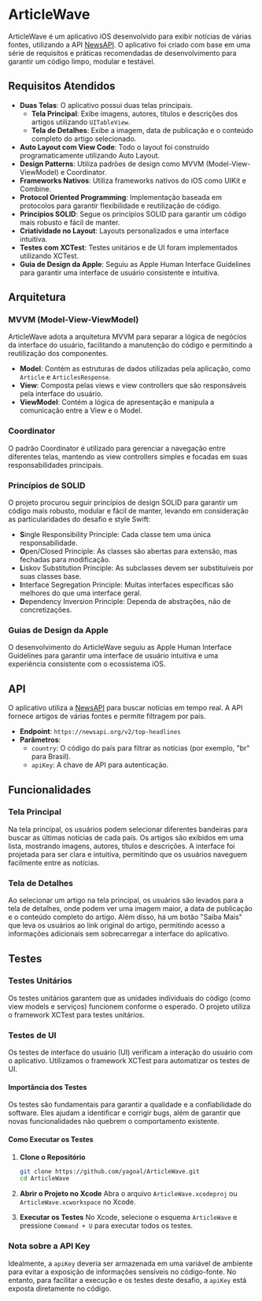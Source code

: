 # ArticleWave

ArticleWave é um aplicativo iOS desenvolvido para exibir notícias de várias fontes, utilizando a API [NewsAPI](https://newsapi.org). O aplicativo foi criado com base em uma série de requisitos e práticas recomendadas de desenvolvimento para garantir um código limpo, modular e testável.

## Requisitos Atendidos

- **Duas Telas**: O aplicativo possui duas telas principais.
  - **Tela Principal**: Exibe imagens, autores, títulos e descrições dos artigos utilizando `UITableView`.
  - **Tela de Detalhes**: Exibe a imagem, data de publicação e o conteúdo completo do artigo selecionado.
- **Auto Layout com View Code**: Todo o layout foi construído programaticamente utilizando Auto Layout.
- **Design Patterns**: Utiliza padrões de design como MVVM (Model-View-ViewModel) e Coordinator.
- **Frameworks Nativos**: Utiliza frameworks nativos do iOS como UIKit e Combine.
- **Protocol Oriented Programming**: Implementação baseada em protocolos para garantir flexibilidade e reutilização de código.
- **Princípios SOLID**: Segue os princípios SOLID para garantir um código mais robusto e fácil de manter.
- **Criatividade no Layout**: Layouts personalizados e uma interface intuitiva.
- **Testes com XCTest**: Testes unitários e de UI foram implementados utilizando XCTest.
- **Guia de Design da Apple**: Seguiu as Apple Human Interface Guidelines para garantir uma interface de usuário consistente e intuitiva.

## Arquitetura

### MVVM (Model-View-ViewModel)
ArticleWave adota a arquitetura MVVM para separar a lógica de negócios da interface do usuário, facilitando a manutenção do código e permitindo a reutilização dos componentes.

- **Model**: Contém as estruturas de dados utilizadas pela aplicação, como `Article` e `ArticlesResponse`.
- **View**: Composta pelas views e view controllers que são responsáveis pela interface do usuário.
- **ViewModel**: Contém a lógica de apresentação e manipula a comunicação entre a View e o Model.

### Coordinator
O padrão Coordinator é utilizado para gerenciar a navegação entre diferentes telas, mantendo as view controllers simples e focadas em suas responsabilidades principais.

### Princípios de SOLID
O projeto procurou seguir princípios de design SOLID para garantir um código mais robusto, modular e fácil de manter, levando em consideração as particularidades do desafio e style Swift:

- **S**ingle Responsibility Principle: Cada classe tem uma única responsabilidade.
- **O**pen/Closed Principle: As classes são abertas para extensão, mas fechadas para modificação.
- **L**iskov Substitution Principle: As subclasses devem ser substituíveis por suas classes base.
- **I**nterface Segregation Principle: Muitas interfaces específicas são melhores do que uma interface geral.
- **D**ependency Inversion Principle: Dependa de abstrações, não de concretizações.

### Guias de Design da Apple
O desenvolvimento do ArticleWave seguiu as Apple Human Interface Guidelines para garantir uma interface de usuário intuitiva e uma experiência consistente com o ecossistema iOS.

## API

O aplicativo utiliza a [NewsAPI](https://newsapi.org) para buscar notícias em tempo real. A API fornece artigos de várias fontes e permite filtragem por país.

- **Endpoint**: `https://newsapi.org/v2/top-headlines`
- **Parâmetros**:
  - `country`: O código do país para filtrar as notícias (por exemplo, "br" para Brasil).
  - `apiKey`: A chave de API para autenticação.

## Funcionalidades

### Tela Principal
Na tela principal, os usuários podem selecionar diferentes bandeiras para buscar as últimas notícias de cada país. Os artigos são exibidos em uma lista, mostrando imagens, autores, títulos e descrições. A interface foi projetada para ser clara e intuitiva, permitindo que os usuários naveguem facilmente entre as notícias.

### Tela de Detalhes
Ao selecionar um artigo na tela principal, os usuários são levados para a tela de detalhes, onde podem ver uma imagem maior, a data de publicação e o conteúdo completo do artigo. Além disso, há um botão "Saiba Mais" que leva os usuários ao link original do artigo, permitindo acesso a informações adicionais sem sobrecarregar a interface do aplicativo.

## Testes

### Testes Unitários
Os testes unitários garantem que as unidades individuais do código (como view models e serviços) funcionem conforme o esperado. O projeto utiliza o framework XCTest para testes unitários.

### Testes de UI
Os testes de interface do usuário (UI) verificam a interação do usuário com o aplicativo. Utilizamos o framework XCTest para automatizar os testes de UI.

#### Importância dos Testes
Os testes são fundamentais para garantir a qualidade e a confiabilidade do software. Eles ajudam a identificar e corrigir bugs, além de garantir que novas funcionalidades não quebrem o comportamento existente.

#### Como Executar os Testes

1. **Clone o Repositório**
   ```sh
   git clone https://github.com/yagoal/ArticleWave.git
   cd ArticleWave
   ```

2. **Abrir o Projeto no Xcode**
   Abra o arquivo `ArticleWave.xcodeproj` ou `ArticleWave.xcworkspace` no Xcode.

3. **Executar os Testes**
   No Xcode, selecione o esquema `ArticleWave` e pressione `Command + U` para executar todos os testes.

### Nota sobre a API Key
Idealmente, a `apiKey` deveria ser armazenada em uma variável de ambiente para evitar a exposição de informações sensíveis no código-fonte. No entanto, para facilitar a execução e os testes deste desafio, a `apiKey` está exposta diretamente no código.
